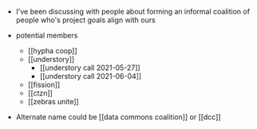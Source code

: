- I've been discussing with people about forming an informal coalition of people who's project goals align with ours
- potential members
	- [[hypha coop]]
	- [[understory]]
		- [[understory call 2021-05-27]]
		- [[understory call 2021-06-04]]
	- [[fission]]
	- [[ctzn]]
	- [[zebras unite]]

- Alternate name could be [[data commons coalition]] or [[dcc]]
